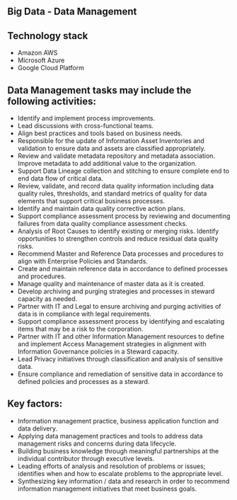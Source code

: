 ## Big Data - Data Management

## Technology stack
* Amazon AWS
* Microsoft Azure
* Google Cloud Platform

## Data Management tasks may include the following activities:
- Identify and implement process improvements.
- Lead discussions with cross-functional teams.
- Align best practices and tools based on business needs.
- Responsible for the update of Information Asset Inventories and validation to ensure data and assets are classified appropriately.
- Review and validate metadata repository and metadata association. Improve metadata to add additional value to the organization.
- Support Data Lineage collection and stitching to ensure complete end to end data flow of critical data.
- Review, validate, and record data quality information including data quality rules, thresholds, and standard metrics of quality for data elements that support critical business processes.
- Identify and maintain data quality corrective action plans.
- Support compliance assessment process by reviewing and documenting failures from data quality compliance assessment checks.
- Analysis of Root Causes to identify existing or merging risks. Identify opportunities to strengthen controls and reduce residual data quality risks.
- Recommend Master and Reference Data processes and procedures to align with Enterprise Policies and Standards.
- Create and maintain reference data in accordance to defined processes and procedures.
- Manage quality and maintenance of master data as it is created.
- Develop archiving and purging strategies and processes in steward capacity as needed.
- Partner with IT and Legal to ensure archiving and purging activities of data is in compliance with legal requirements.
- Support compliance assessment process by identifying and escalating items that may be a risk to the corporation.
- Partner with IT and other Information Management resources to define and implement Access Management strategies in alignment with Information Governance policies in a Steward capacity.
- Lead Privacy initiatives through classification and analysis of sensitive data.
- Ensure compliance and remediation of sensitive data in accordance to defined policies and processes as a steward.

## Key factors:
- Information management practice, business application function and data delivery.
- Applying data management practices and tools to address data management risks and concerns during data lifecycle.
- Building business knowledge through meaningful partnerships at the individual contributor through executive levels.
- Leading efforts of analysis and resolution of problems or issues; identifies when and how to escalate problems to the appropriate level.
- Synthesizing key information / data and research in order to recommend information management initiatives that meet business goals.
